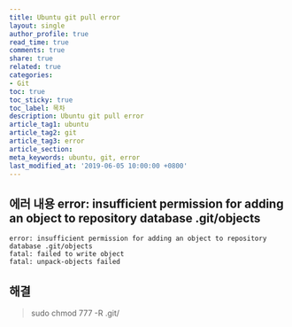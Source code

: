 ```yaml
---
title: Ubuntu git pull error
layout: single
author_profile: true
read_time: true
comments: true
share: true
related: true
categories:
- Git
toc: true
toc_sticky: true
toc_label: 목차
description: Ubuntu git pull error
article_tag1: ubuntu
article_tag2: git
article_tag3: error
article_section:  
meta_keywords: ubuntu, git, error
last_modified_at: '2019-06-05 10:00:00 +0800'
---
```


## 에러 내용 error: insufficient permission for adding an object to repository database .git/objects

```
error: insufficient permission for adding an object to repository database .git/objects
fatal: failed to write object
fatal: unpack-objects failed
```

## 해결 
> sudo chmod 777 -R .git/